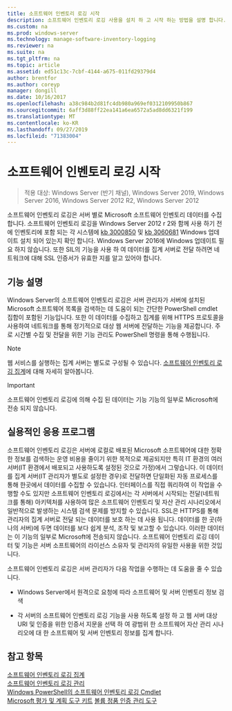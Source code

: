 ```yaml
---
title: 소프트웨어 인벤토리 로깅 시작
description: 소프트웨어 인벤토리 로깅 사용을 설치 하 고 시작 하는 방법을 설명 합니다.
ms.custom: na
ms.prod: windows-server
ms.technology: manage-software-inventory-logging
ms.reviewer: na
ms.suite: na
ms.tgt_pltfrm: na
ms.topic: article
ms.assetid: ed51c13c-7cbf-4144-a675-011fd29379d4
author: brentfor
ms.author: coreyp
manager: dongill
ms.date: 10/16/2017
ms.openlocfilehash: a38c984b2d81fc4db980a969ef0312109950b867
ms.sourcegitcommit: 6aff3d88ff22ea141a6ea6572a5ad8dd6321f199
ms.translationtype: MT
ms.contentlocale: ko-KR
ms.lasthandoff: 09/27/2019
ms.locfileid: "71383004"
---
```

# <a name="get-started-with-software-inventory-logging"></a>소프트웨어 인벤토리 로깅 시작

>적용 대상: Windows Server (반기 채널), Windows Server 2019, Windows Server 2016, Windows Server 2012 R2, Windows Server 2012

 소프트웨어 인벤토리 로깅은 서버 별로 Microsoft 소프트웨어 인벤토리 데이터를 수집 합니다. 소프트웨어 인벤토리 로깅을 Windows Server 2012 r 2와 함께 사용 하기 전에 인벤토리에 포함 되는 각 시스템에 [kb 3000850](https://support.microsoft.com/kb/3000850) 및 [kb 3060681](https://support.microsoft.com/kb/3060681) Windows 업데이트 설치 되어 있는지 확인 합니다. Windows Server 2016에 Windows 업데이트 필요 하지 않습니다. 또한 SIL의 기능을 사용 하 여 데이터를 집계 서버로 전달 하려면 네트워크에 대해 SSL 인증서가 유효한 지를 알고 있어야 합니다.

## <a name="BKMK_OVER"></a>기능 설명
Windows Server의 소프트웨어 인벤토리 로깅은 서버 관리자가 서버에 설치된 Microsoft 소프트웨어 목록을 검색하는 데 도움이 되는 간단한 PowerShell cmdlet 집합이 포함된 기능입니다. 또한 이 데이터를 수집하고 집계를 위해 HTTPS 프로토콜을 사용하여 네트워크를 통해 정기적으로 대상 웹 서버에 전달하는 기능을 제공합니다. 주로 시간별 수집 및 전달을 위한 기능 관리도 PowerShell 명령을 통해 수행됩니다.

> [!NOTE]
> 웹 서비스를 실행하는 집계 서버는 별도로 구성될 수 있습니다. [소프트웨어 인벤토리 로깅 집계](software-inventory-logging-aggregator.md)에 대해 자세히 알아봅니다.

> [!IMPORTANT]
> 소프트웨어 인벤토리 로깅에 의해 수집 된 데이터는 기능 기능의 일부로 Microsoft에 전송 되지 않습니다.

## <a name="BKMK_APP"></a>실용적인 응용 프로그램
소프트웨어 인벤토리 로깅은 서버에 로컬로 배포된 Microsoft 소프트웨어에 대한 정확한 정보를 검색하는 운영 비용을 줄이기 위한 목적으로 제공되지만 특히 IT 환경의 여러 서버(IT 환경에서 배포되고 사용하도록 설정된 것으로 가정)에서 그렇습니다. 이 데이터를 집계 서버(IT 관리자가 별도로 설정한 경우)로 전달하면 단일화된 자동 프로세스를 통해 한곳에서 데이터를 수집할 수 있습니다. 인터페이스를 직접 쿼리하여 이 작업을 수행할 수도 있지만 소프트웨어 인벤토리 로깅에서는 각 서버에서 시작되는 전달(네트워크를 통해) 아키텍처를 사용하여 많은 소프트웨어 인벤토리 및 자산 관리 시나리오에서 일반적으로 발생하는 시스템 검색 문제를 방지할 수 있습니다. SSL은 HTTPS를 통해 관리자의 집계 서버로 전달 되는 데이터를 보호 하는 데 사용 됩니다. 데이터를 한 곳(하나의 서버)에 두면 데이터를 보다 쉽게 분석, 조작 및 보고할 수 있습니다. 이러한 데이터는 이 기능의 일부로 Microsoft에 전송되지 않습니다. 소프트웨어 인벤토리 로깅 데이터 및 기능은 서버 소프트웨어의 라이선스 소유자 및 관리자의 유일한 사용을 위한 것입니다.

소프트웨어 인벤토리 로깅은 서버 관리자가 다음 작업을 수행하는 데 도움을 줄 수 있습니다.

-   Windows Server에서 원격으로 요청에 따라 소프트웨어 및 서버 인벤토리 정보 검색

-   각 서버의 소프트웨어 인벤토리 로깅 기능을 사용 하도록 설정 하 고 웹 서버 대상 URI 및 인증을 위한 인증서 지문을 선택 하 여 광범위 한 소프트웨어 자산 관리 시나리오에 대 한 소프트웨어 및 서버 인벤토리 정보를 집계 합니다.

## <a name="see-also"></a>참고 항목
[소프트웨어 인벤토리 로깅 집계](https://technet.microsoft.com/library/mt572043.aspx)<br>
[소프트웨어 인벤토리 로깅 관리](manage-software-inventory-logging.md)<br>
[Windows PowerShell의 소프트웨어 인벤토리 로깅 Cmdlet](https://technet.microsoft.com/library/dn283390.aspx)<br>
[Microsoft 평가 및 계획 도구 키트](https://www.microsoft.com/download/en/details.aspx?id=7826)
[볼륨 정품 인증 관리 도구](http://blogs.technet.com/b/volume-licensing/)

